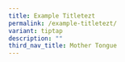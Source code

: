 ```yaml
---
title: Example Titletezt
permalink: /example-titletezt/
variant: tiptap
description: ""
third_nav_title: Mother Tongue
---
```

